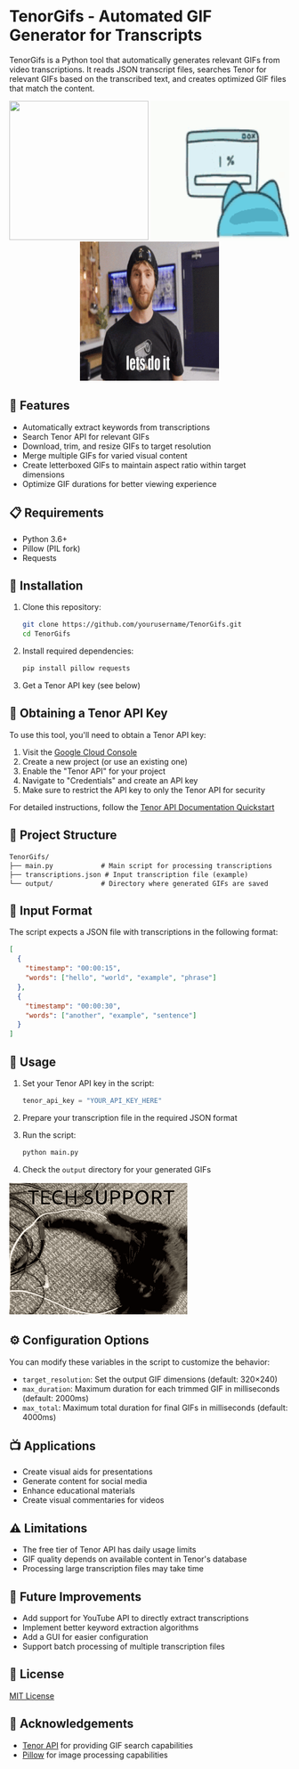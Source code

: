 # TenorGifs - Automated GIF Generator for Transcripts

TenorGifs is a Python tool that automatically generates relevant GIFs from video transcriptions. It reads JSON transcript files, searches Tenor for relevant GIFs based on the transcribed text, and creates optimized GIF files that match the content.

<p align="center">
  <img src="images/soe-salome.gif" width="250" height="250">
  <img src="images/wasted-angry.gif" width="250" height="250">
  <img src="images/lets-go-lets-do-it.gif" width="250" height="250">
</p>

## 🌟 Features

- Automatically extract keywords from transcriptions
- Search Tenor API for relevant GIFs
- Download, trim, and resize GIFs to target resolution
- Merge multiple GIFs for varied visual content
- Create letterboxed GIFs to maintain aspect ratio within target dimensions
- Optimize GIF durations for better viewing experience

## 📋 Requirements

- Python 3.6+
- Pillow (PIL fork)
- Requests

## 🔧 Installation

1. Clone this repository:
   ```bash
   git clone https://github.com/yourusername/TenorGifs.git
   cd TenorGifs
   ```

2. Install required dependencies:
   ```bash
   pip install pillow requests
   ```

3. Get a Tenor API key (see below)

## 🔑 Obtaining a Tenor API Key

To use this tool, you'll need to obtain a Tenor API key:

1. Visit the [Google Cloud Console](https://console.cloud.google.com/)
2. Create a new project (or use an existing one)
3. Enable the "Tenor API" for your project
4. Navigate to "Credentials" and create an API key
5. Make sure to restrict the API key to only the Tenor API for security

For detailed instructions, follow the [Tenor API Documentation Quickstart](https://tenor.com/gifapi/documentation#quickstart-share)

## 📂 Project Structure

```
TenorGifs/
├── main.py            # Main script for processing transcriptions
├── transcriptions.json # Input transcription file (example)
└── output/            # Directory where generated GIFs are saved
```

## 📝 Input Format

The script expects a JSON file with transcriptions in the following format:

```json
[
  {
    "timestamp": "00:00:15",
    "words": ["hello", "world", "example", "phrase"]
  },
  {
    "timestamp": "00:00:30",
    "words": ["another", "example", "sentence"]
  }
]
```

## 🚀 Usage

1. Set your Tenor API key in the script:
   ```python
   tenor_api_key = "YOUR_API_KEY_HERE"
   ```

2. Prepare your transcription file in the required JSON format

3. Run the script:
   ```bash
   python main.py
   ```

4. Check the `output` directory for your generated GIFs

![alt text](images/merged_output.gif)

## ⚙️ Configuration Options

You can modify these variables in the script to customize the behavior:

- `target_resolution`: Set the output GIF dimensions (default: 320×240)
- `max_duration`: Maximum duration for each trimmed GIF in milliseconds (default: 2000ms)
- `max_total`: Maximum total duration for final GIFs in milliseconds (default: 4000ms)

## 📺 Applications

- Create visual aids for presentations
- Generate content for social media
- Enhance educational materials
- Create visual commentaries for videos

## ⚠️ Limitations

- The free tier of Tenor API has daily usage limits
- GIF quality depends on available content in Tenor's database
- Processing large transcription files may take time

## 🔄 Future Improvements

- Add support for YouTube API to directly extract transcriptions
- Implement better keyword extraction algorithms
- Add a GUI for easier configuration
- Support batch processing of multiple transcription files

## 📄 License

[MIT License](LICENSE)

## 🙏 Acknowledgements

- [Tenor API](https://tenor.com/gifapi/) for providing GIF search capabilities
- [Pillow](https://python-pillow.org/) for image processing capabilities